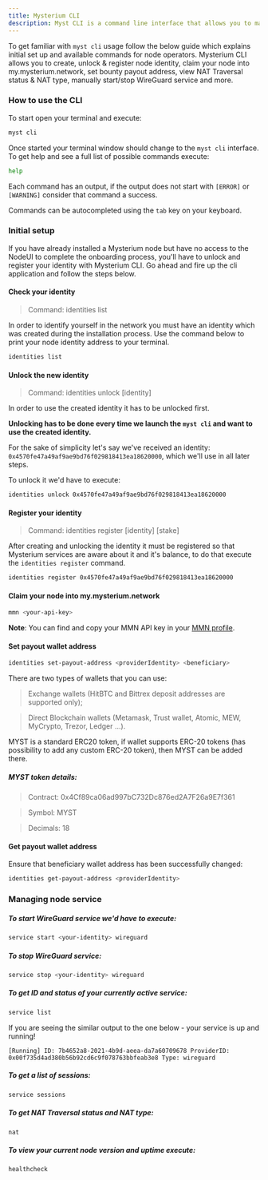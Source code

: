 ```yaml
---
title: Mysterium CLI
description: Myst CLI is a command line interface that allows you to manipulate a Mysterium node using just your terminal. 
---
```



To get familiar with `myst cli` usage follow the below guide which explains initial set up
and available commands for node operators. Mysterium CLI allows you to create, unlock & register node identity, claim your node into my.mysterium.network, set bounty payout address, view NAT Traversal status & NAT type, manually start/stop WireGuard service and more.

### How to use the CLI

To start open your terminal and execute:
```bash
myst cli
```

Once started your terminal window should change to the `myst cli` interface.
To get help and see a full list of possible commands execute:
```bash
help 
```

Each command has an output, if the output does not start with `[ERROR]` or `[WARNING]` consider that command a success.

Commands can be autocompleted using the `tab` key on your keyboard.

### Initial setup 

If you have already installed a Mysterium node but have no access to the NodeUI to complete the onboarding process, you'll have to unlock and register your identity with Mysterium CLI.
Go ahead and fire up the cli application and follow the steps below. 

#### Check your identity 
> Command: identities list

In order to identify yourself in the network you must have an identity which was created during the installation process. Use the command below to print your node identity address to your terminal.

```bash
identities list
```

#### Unlock the new identity 
> Command: identities unlock [identity] 

In order to use the created identity it has to be unlocked first.

**Unlocking has to be done every time we launch the `myst cli` and want to use the created identity.**

For the sake of simplicity let's say we've received an identity: `0x4570fe47a49af9ae9bd76f029818413ea18620000`,
which we'll use in all later steps.

To unlock it we'd have to execute:
```bash
identities unlock 0x4570fe47a49af9ae9bd76f029818413ea18620000
```

#### Register your identity
> Command: identities register [identity] [stake]

After creating and unlocking the identity it must be registered so that Mysterium services are aware
about it and it's balance, to do that execute the `identities register` command.

```bash
identities register 0x4570fe47a49af9ae9bd76f029818413ea18620000
```

#### Claim your node into my.mysterium.network
```bash
mmn <your-api-key>
```
**Note**: You can find and copy your MMN API key in your [MMN profile](https://my.mysterium.network/user/profile).


#### Set payout wallet address

```bash
identities set-payout-address <providerIdentity> <beneficiary>
```

There are two types of wallets that you can use: 


>  Exchange wallets (HitBTC and Bittrex deposit addresses are supported only); 

>  Direct Blockchain wallets (Metamask, Trust wallet, Atomic, MEW, MyCrypto, Trezor, Ledger ...). 

 
MYST is a standard ERC20 token, if wallet supports ERC-20 tokens (has possibility to add any custom ERC-20 token), then MYST can be added there.

##### MYST token details: 

> Contract: 0x4Cf89ca06ad997bC732Dc876ed2A7F26a9E7f361

> Symbol: MYST

> Decimals: 18

#### Get payout wallet address

Ensure that beneficiary wallet address has been successfully changed:

```bash
identities get-payout-address <providerIdentity>
```

### Managing node service

##### To start WireGuard service we'd have to execute:
```bash
service start <your-identity> wireguard
```

##### To stop WireGuard service:
```bash
service stop <your-identity> wireguard
```

##### To get ID and status of your currently active service:
```bash
service list
```
If you are seeing the similar output to the one below - your service is up and running!

`[Running] ID: 7b4652a8-2021-4b9d-aeea-da7a60709678 ProviderID: 0x00f735d4ad380b56b92cd6c9f078763bbfeab3e8 Type: wireguard`

##### To get a list of sessions:
```bash
service sessions
```

##### To get NAT Traversal status and NAT type:
```bash
nat
```

##### To view your current node version and uptime execute:
```bash
healthcheck
```
